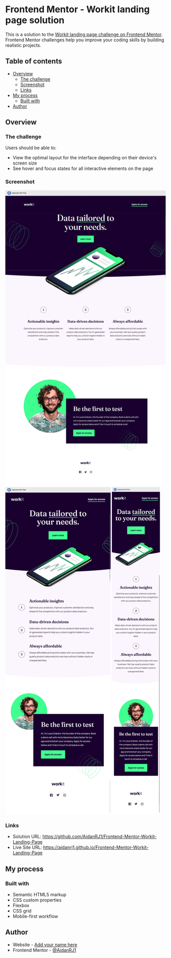 # Frontend Mentor - Workit landing page solution

This is a solution to the [Workit landing page challenge on Frontend Mentor](https://www.frontendmentor.io/challenges/workit-landing-page-2fYnyle5lu). Frontend Mentor challenges help you improve your coding skills by building realistic projects.

## Table of contents

- [Overview](#overview)
  - [The challenge](#the-challenge)
  - [Screenshot](#screenshot)
  - [Links](#links)
- [My process](#my-process)
  - [Built with](#built-with)
- [Author](#author)

## Overview

### The challenge

Users should be able to:

- View the optimal layout for the interface depending on their device's screen size
- See hover and focus states for all interactive elements on the page

### Screenshot

![](./DesktopScreenshot.jpg)
![](./TabletScreenshot.jpg)
![](./MobileScreenshot.jpg)

### Links

- Solution URL: https://github.com/AidanRJ1/Frontend-Mentor-Workit-Landing-Page
- Live Site URL: https://aidanrj1.github.io/Frontend-Mentor-Workit-Landing-Page


## My process

### Built with

- Semantic HTML5 markup
- CSS custom properties
- Flexbox
- CSS grid
- Mobile-first workflow

## Author

- Website - [Add your name here](https://www.your-site.com)
- Frontend Mentor - [@AidanRJ1](https://www.frontendmentor.io/profile/AidanRJ1)

